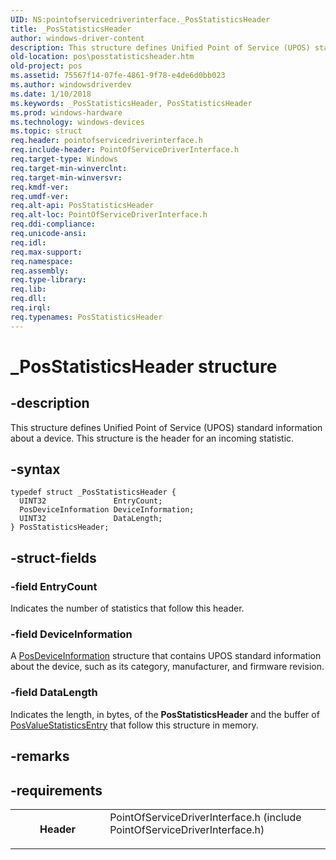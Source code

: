 ```yaml
---
UID: NS:pointofservicedriverinterface._PosStatisticsHeader
title: _PosStatisticsHeader
author: windows-driver-content
description: This structure defines Unified Point of Service (UPOS) standard information about a device. This structure is the header for an incoming statistic.
old-location: pos\posstatisticsheader.htm
old-project: pos
ms.assetid: 75567f14-07fe-4861-9f78-e4de6d0bb023
ms.author: windowsdriverdev
ms.date: 1/10/2018
ms.keywords: _PosStatisticsHeader, PosStatisticsHeader
ms.prod: windows-hardware
ms.technology: windows-devices
ms.topic: struct
req.header: pointofservicedriverinterface.h
req.include-header: PointOfServiceDriverInterface.h
req.target-type: Windows
req.target-min-winverclnt: 
req.target-min-winversvr: 
req.kmdf-ver: 
req.umdf-ver: 
req.alt-api: PosStatisticsHeader
req.alt-loc: PointOfServiceDriverInterface.h
req.ddi-compliance: 
req.unicode-ansi: 
req.idl: 
req.max-support: 
req.namespace: 
req.assembly: 
req.type-library: 
req.lib: 
req.dll: 
req.irql: 
req.typenames: PosStatisticsHeader
---
```


# _PosStatisticsHeader structure



## -description
This structure defines Unified Point of Service (UPOS) standard information about a device. This structure is the header for an incoming statistic.



## -syntax

````
typedef struct _PosStatisticsHeader {
  UINT32               EntryCount;
  PosDeviceInformation DeviceInformation;
  UINT32               DataLength;
} PosStatisticsHeader;
````


## -struct-fields

### -field EntryCount

Indicates the number of statistics that follow this header.


### -field DeviceInformation

A <a href="..\pointofservicecommontypes\ns-pointofservicecommontypes-_posdeviceinformation.md">PosDeviceInformation</a> structure that contains UPOS standard information about the device, such as its category, manufacturer, and firmware revision. 


### -field DataLength

Indicates the length, in bytes, of the <b>PosStatisticsHeader</b> and the buffer of <a href="..\pointofservicedriverinterface\ns-pointofservicedriverinterface-_posvaluestatisticsentry.md">PosValueStatisticsEntry</a> that follow this structure in memory.


## -remarks


## -requirements
<table>
<tr>
<th width="30%">
Header

</th>
<td width="70%">
<dl>
<dt>PointOfServiceDriverInterface.h (include PointOfServiceDriverInterface.h)</dt>
</dl>
</td>
</tr>
</table>